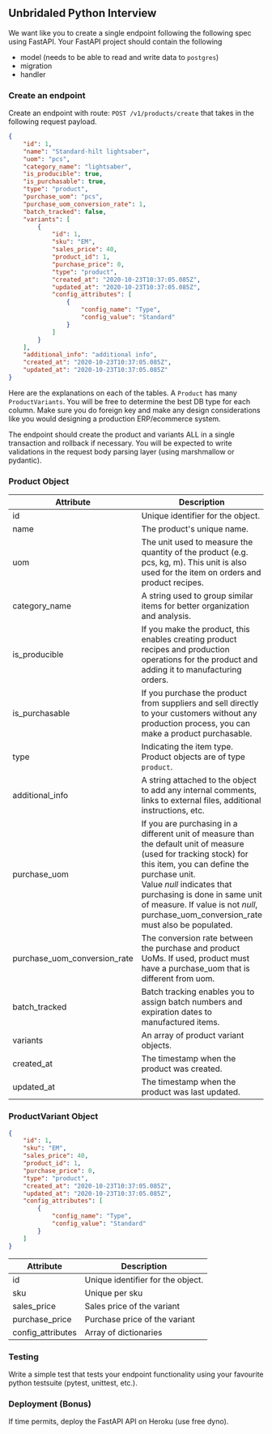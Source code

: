 ## Unbridaled Python Interview

We want like you to create a single endpoint following the following spec using FastAPI. Your FastAPI project should contain the following

* model (needs to be able to read and write data to `postgres`)
* migration
* handler

### Create an endpoint 

Create an endpoint with route: `POST /v1/products/create` that takes in the following request payload.

```json
{
    "id": 1,
    "name": "Standard-hilt lightsaber",
    "uom": "pcs",
    "category_name": "lightsaber",
    "is_producible": true,
    "is_purchasable": true,
    "type": "product",
    "purchase_uom": "pcs",
    "purchase_uom_conversion_rate": 1,
    "batch_tracked": false,
    "variants": [
        {
            "id": 1,
            "sku": "EM",
            "sales_price": 40,
            "product_id": 1,
            "purchase_price": 0,
            "type": "product",
            "created_at": "2020-10-23T10:37:05.085Z",
            "updated_at": "2020-10-23T10:37:05.085Z",
            "config_attributes": [
                {
                    "config_name": "Type",
                    "config_value": "Standard"
                }
            ]
        }
    ],
    "additional_info": "additional info",
    "created_at": "2020-10-23T10:37:05.085Z",
    "updated_at": "2020-10-23T10:37:05.085Z"
}
```

Here are the explanations on each of the tables. A `Product` has many `ProductVariants`. You will be free to determine the best DB type for each column. Make sure you do foreign key and make any design considerations like you would designing a production ERP/ecommerce system. 

The endpoint should create the product and variants ALL in a single transaction and rollback if necessary. You will be expected to write validations in the request body parsing layer (using marshmallow or pydantic). 

### Product Object 

|    Attribute    |    Description    |
|    ---    |    ---    |
| id | Unique identifier for the object. |
| name | The product's unique name. |
|    uom    | The unit used to measure the quantity of the product (e.g. pcs, kg, m). This unit is also used for the item on orders and product recipes.    |
|    category_name    |    A string used to group similar items for better organization and analysis.   |
|    is_producible    |    If you make the product, this enables creating product recipes and production operations for the product and adding it to manufacturing orders. |
|    is_purchasable    |    If you purchase the product from suppliers and sell directly to your customers without any production process, you can make a product purchasable. |
|    type    |    Indicating the item type. Product objects are of type `product`. |
|    additional_info    |    A string attached to the object to add any internal comments, links to external files, additional instructions, etc.    |
|    purchase_uom    |    If you are purchasing in a different unit of measure than the default unit of measure (used for tracking stock) for this item, you can define the purchase unit. Value *null* indicates that purchasing is done in same unit of measure. If value is not *null*, purchase_uom_conversion_rate must also be populated. |
| purchase_uom_conversion_rate |    The conversion rate between the purchase and product UoMs. If used, product must have a purchase_uom that is different from uom.    |
|    batch_tracked    |    Batch tracking enables you to assign batch numbers and expiration dates to manufactured items.    |
|    variants    |    An array of product variant objects.    |
|    created_at    |    The timestamp when the product was created.    |
|    updated_at    |    The timestamp when the product was last updated.    |


### ProductVariant Object

```json
{
    "id": 1,
    "sku": "EM",
    "sales_price": 40,
    "product_id": 1,
    "purchase_price": 0,
    "type": "product",
    "created_at": "2020-10-23T10:37:05.085Z",
    "updated_at": "2020-10-23T10:37:05.085Z",
    "config_attributes": [
        {
            "config_name": "Type",
            "config_value": "Standard"
        }
    ]
}
```
   
|    Attribute    |    Description    |
|    ---    |    ---    |
|    id    |    Unique identifier for the object.    |
|    sku    |    Unique per sku    |
|    sales_price    |   Sales price of the variant  |
|    purchase_price    |  Purchase price of the variant |
|    config_attributes | Array of dictionaries |

### Testing 

Write a simple test that tests your endpoint functionality using your favourite python testsuite (pytest, unittest, etc.).

### Deployment (Bonus)

If time permits, deploy the FastAPI API on Heroku (use free dyno). 



